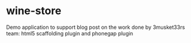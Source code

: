 wine-store
==========

Demo application to support blog post on the work done by 3musket33rs team: html5 scaffolding plugin and phonegap plugin
